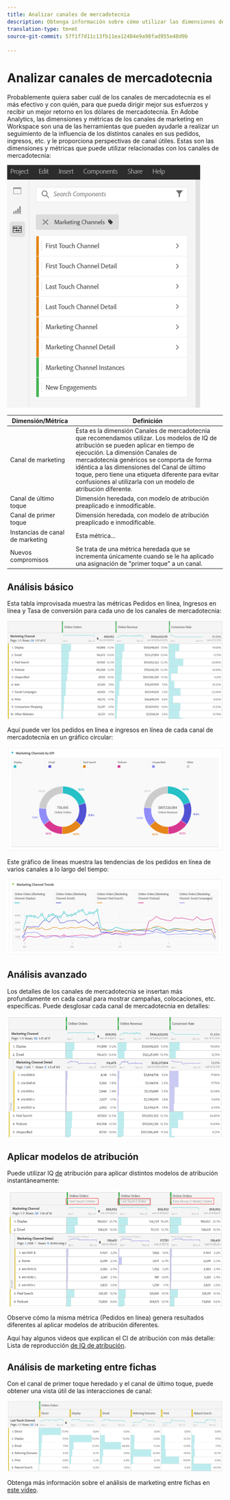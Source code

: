 ```yaml
---
title: Analizar canales de mercadotecnia
description: Obtenga información sobre cómo utilizar las dimensiones de los canales de mercadotecnia en Workspace.
translation-type: tm+mt
source-git-commit: 57f1f7d11c13fb11ea12404e9a98fad955e48d9b

---
```



# Analizar canales de mercadotecnia

Probablemente quiera saber cuál de los canales de mercadotecnia es el más efectivo y con quién, para que pueda dirigir mejor sus esfuerzos y recibir un mejor retorno en los dólares de mercadotecnia. En Adobe Analytics, las dimensiones y métricas de los canales de marketing en Workspace son una de las herramientas que pueden ayudarle a realizar un seguimiento de la influencia de los distintos canales en sus pedidos, ingresos, etc. y le proporciona perspectivas de canal útiles. Estas son las dimensiones y métricas que puede utilizar relacionadas con los canales de mercadotecnia:

![](assets/mc-dims.png)

| Dimensión/Métrica | Definición |
|---|---|
| Canal de marketing | Ésta es la dimensión Canales de mercadotecnia que recomendamos utilizar. Los modelos de IQ de atribución se pueden aplicar en tiempo de ejecución. La dimensión Canales de mercadotecnia genéricos se comporta de forma idéntica a las dimensiones del Canal de último toque, pero tiene una etiqueta diferente para evitar confusiones al utilizarla con un modelo de atribución diferente. |
| Canal de último toque | Dimensión heredada, con modelo de atribución preaplicado e inmodificable. |
| Canal de primer toque | Dimensión heredada, con modelo de atribución preaplicado e inmodificable. |
| Instancias de canal de marketing | Esta métrica... |
| Nuevos compromisos | Se trata de una métrica heredada que se incrementa únicamente cuando se le ha aplicado una asignación de &quot;primer toque&quot; a un canal. |

## Análisis básico

Esta tabla improvisada muestra las métricas Pedidos en línea, Ingresos en línea y Tasa de conversión para cada uno de los canales de mercadotecnia:

![](assets/mc-viz1.png)

Aquí puede ver los pedidos en línea e ingresos en línea de cada canal de mercadotecnia en un gráfico circular:

![](assets/mc-viz2.png)

Este gráfico de líneas muestra las tendencias de los pedidos en línea de varios canales a lo largo del tiempo:

![](assets/mc-viz3.png)

## Análisis avanzado

Los detalles de los canales de mercadotecnia se insertan más profundamente en cada canal para mostrar campañas, colocaciones, etc. específicas. Puede desglosar cada canal de mercadotecnia en detalles:

![](assets/mc-viz4.png)

## Aplicar modelos de atribución

Puede utilizar IQ [de](https://docs.adobe.com/content/help/en/analytics/analyze/analysis-workspace/panels/attribution/use-attribution.html) atribución para aplicar distintos modelos de atribución instantáneamente:

![](assets/mc-viz5.png)

Observe cómo la misma métrica (Pedidos en línea) genera resultados diferentes al aplicar modelos de atribución diferentes.

Aquí hay algunos videos que explican el CI de atribución con más detalle: Lista de reproducción [de IQ de atribución](https://www.youtube.com/playlist?list=PL2tCx83mn7GuDzYEZ8jQlaScruZr3tBTR).

## Análisis de marketing entre fichas

Con el canal de primer toque heredado y el canal de último toque, puede obtener una vista útil de las interacciones de canal:

![](assets/mc-viz6.png)

Obtenga más información sobre el análisis de marketing entre fichas en [este vídeo](https://www.youtube.com/watch?v=M3EOdONa-3E).